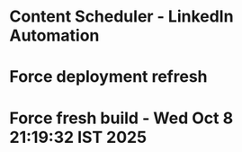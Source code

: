 # Content Scheduler - LinkedIn Automation
# Force deployment refresh
# Force fresh build - Wed Oct  8 21:19:32 IST 2025
